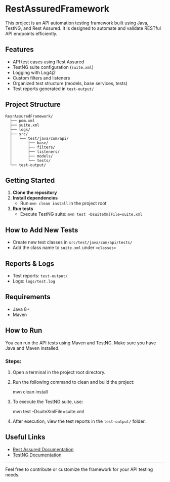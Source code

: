 # RestAssuredFramework

This project is an API automation testing framework built using Java, TestNG, and Rest Assured. It is designed to automate and validate RESTful API endpoints efficiently.

## Features
- API test cases using Rest Assured
- TestNG suite configuration (`suite.xml`)
- Logging with Log4j2
- Custom filters and listeners
- Organized test structure (models, base services, tests)
- Test reports generated in `test-output/`

## Project Structure
```
ResrAssuredFramework/
  ├── pom.xml
  ├── suite.xml
  ├── logs/
  ├── src/
  │   └── test/java/com/api/
  │       ├── base/
  │       ├── filters/
  │       ├── listeners/
  │       ├── models/
  │       └── tests/
  └── test-output/
```

## Getting Started
1. **Clone the repository**
2. **Install dependencies**
   - Run `mvn clean install` in the project root
3. **Run tests**
   - Execute TestNG suite: `mvn test -DsuiteXmlFile=suite.xml`

## How to Add New Tests
- Create new test classes in `src/test/java/com/api/tests/`
- Add the class name to `suite.xml` under `<classes>`

## Reports & Logs
- Test reports: `test-output/`
- Logs: `logs/test.log`

## Requirements
- Java 8+
- Maven

## How to Run

You can run the API tests using Maven and TestNG. Make sure you have Java and Maven installed.

### Steps:
1. Open a terminal in the project root directory.
2. Run the following command to clean and build the project:
   
   mvn clean install

3. To execute the TestNG suite, use:
   
   mvn test -DsuiteXmlFile=suite.xml

4. After execution, view the test reports in the `test-output/` folder.

## Useful Links
- [Rest Assured Documentation](https://rest-assured.io/)
- [TestNG Documentation](https://testng.org/doc/)

---
Feel free to contribute or customize the framework for your API testing needs.
